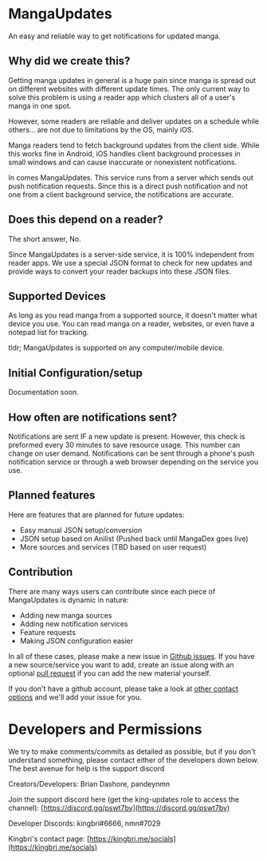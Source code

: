 # MangaUpdates

An easy and reliable way to get notifications for updated manga.

## Why did we create this?

Getting manga updates in general is a huge pain since manga is spread out on different websites with different update times. The only current way to solve this problem is using a reader app which clusters all of a user's manga in one spot.

However, some readers are reliable and deliver updates on a schedule while others... are not due to limitations by the OS, mainly iOS.

Manga readers tend to fetch background updates from the client side. While this works fine in Android, iOS handles client background processes in small windows and can cause inaccurate or nonexistent notifications.

In comes MangaUpdates. This service runs from a server which sends out push notification requests. Since this is a direct push notification and not one from a client background service, the notifications are accurate.

## Does this depend on a reader?

The short answer, No.

Since MangaUpdates is a server-side service, it is 100% independent from reader apps. We use a special JSON format to check for new updates and provide ways to convert your reader backups into these JSON files.

## Supported Devices

As long as you read manga from a supported source, it doesn't matter what device you use. You can read manga on a reader, websites, or even have a notepad list for tracking.

tldr; MangaUpdates is supported on any computer/mobile device.

## Initial Configuration/setup

Documentation soon.

## How often are notifications sent?

Notifications are sent IF a new update is present. However, this check is preformed every 30 minutes to save resource usage. This number can change on user demand. Notifications can be sent through a phone's push notification service or through a web browser depending on the service you use.

## Planned features

Here are features that are planned for future updates:

-   Easy manual JSON setup/conversion
-   JSON setup based on Anilist (Pushed back until MangaDex goes live)
-   More sources and services (TBD based on user request)

## Contribution

There are many ways users can contribute since each piece of MangaUpdates is dynamic in nature:

-   Adding new manga sources
-   Adding new notification services
-   Feature requests
-   Making JSON configuration easier

In all of these cases, please make a new issue in [Github issues](https://github.com/bdashore3/MangaUpdates/issues). If you have a new source/service you want to add, create an issue along with an optional [pull request](https://github.com/bdashore3/MangaUpdates/pulls) if you can add the new material yourself.

If you don't have a github account, please take a look at [other contact options](#developers-and-permissions) and we'll add your issue for you.

# Developers and Permissions

We try to make comments/commits as detailed as possible, but if you don't understand something, please contact either of the developers down below. The best avenue for help is the support discord

Creators/Developers: Brian Dashore, pandeynmn

Join the support discord here (get the king-updates role to access the channel): [https://discord.gg/pswt7by](https://discord.gg/pswt7by)

Developer Discords: kingbri#6666, nmn#7029

Kingbri's contact page: [https://kingbri.me/socials](https://kingbri.me/socials)
